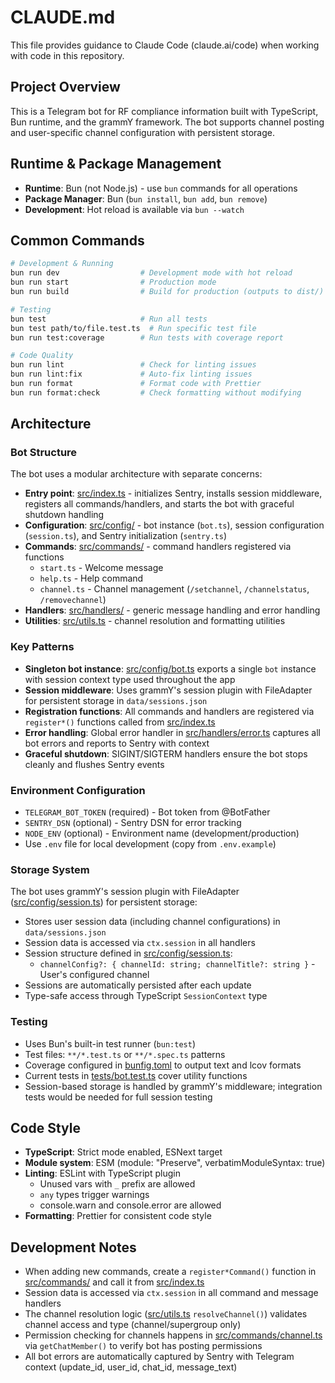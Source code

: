 # CLAUDE.md

This file provides guidance to Claude Code (claude.ai/code) when working with code in this repository.

## Project Overview

This is a Telegram bot for RF compliance information built with TypeScript, Bun runtime, and the grammY framework. The bot supports channel posting and user-specific channel configuration with persistent storage.

## Runtime & Package Management

- **Runtime**: Bun (not Node.js) - use `bun` commands for all operations
- **Package Manager**: Bun (`bun install`, `bun add`, `bun remove`)
- **Development**: Hot reload is available via `bun --watch`

## Common Commands

```bash
# Development & Running
bun run dev                  # Development mode with hot reload
bun run start                # Production mode
bun run build                # Build for production (outputs to dist/)

# Testing
bun test                     # Run all tests
bun test path/to/file.test.ts  # Run specific test file
bun run test:coverage        # Run tests with coverage report

# Code Quality
bun run lint                 # Check for linting issues
bun run lint:fix             # Auto-fix linting issues
bun run format               # Format code with Prettier
bun run format:check         # Check formatting without modifying
```

## Architecture

### Bot Structure

The bot uses a modular architecture with separate concerns:

- **Entry point**: [src/index.ts](src/index.ts) - initializes Sentry, installs session middleware, registers all commands/handlers, and starts the bot with graceful shutdown handling
- **Configuration**: [src/config/](src/config/) - bot instance (`bot.ts`), session configuration (`session.ts`), and Sentry initialization (`sentry.ts`)
- **Commands**: [src/commands/](src/commands/) - command handlers registered via functions
  - `start.ts` - Welcome message
  - `help.ts` - Help command
  - `channel.ts` - Channel management (`/setchannel`, `/channelstatus`, `/removechannel`)
- **Handlers**: [src/handlers/](src/handlers/) - generic message handling and error handling
- **Utilities**: [src/utils.ts](src/utils.ts) - channel resolution and formatting utilities

### Key Patterns

- **Singleton bot instance**: [src/config/bot.ts](src/config/bot.ts) exports a single `bot` instance with session context type used throughout the app
- **Session middleware**: Uses grammY's session plugin with FileAdapter for persistent storage in `data/sessions.json`
- **Registration functions**: All commands and handlers are registered via `register*()` functions called from [src/index.ts](src/index.ts)
- **Error handling**: Global error handler in [src/handlers/error.ts](src/handlers/error.ts) captures all bot errors and reports to Sentry with context
- **Graceful shutdown**: SIGINT/SIGTERM handlers ensure the bot stops cleanly and flushes Sentry events

### Environment Configuration

- `TELEGRAM_BOT_TOKEN` (required) - Bot token from @BotFather
- `SENTRY_DSN` (optional) - Sentry DSN for error tracking
- `NODE_ENV` (optional) - Environment name (development/production)
- Use `.env` file for local development (copy from `.env.example`)

### Storage System

The bot uses grammY's session plugin with FileAdapter ([src/config/session.ts](src/config/session.ts)) for persistent storage:
- Stores user session data (including channel configurations) in `data/sessions.json`
- Session data is accessed via `ctx.session` in all handlers
- Session structure defined in [src/config/session.ts](src/config/session.ts):
  - `channelConfig?: { channelId: string; channelTitle?: string }` - User's configured channel
- Sessions are automatically persisted after each update
- Type-safe access through TypeScript `SessionContext` type

### Testing

- Uses Bun's built-in test runner (`bun:test`)
- Test files: `**/*.test.ts` or `**/*.spec.ts` patterns
- Coverage configured in [bunfig.toml](bunfig.toml) to output text and lcov formats
- Current tests in [tests/bot.test.ts](tests/bot.test.ts) cover utility functions
- Session-based storage is handled by grammY's middleware; integration tests would be needed for full session testing

## Code Style

- **TypeScript**: Strict mode enabled, ESNext target
- **Module system**: ESM (module: "Preserve", verbatimModuleSyntax: true)
- **Linting**: ESLint with TypeScript plugin
  - Unused vars with `_` prefix are allowed
  - `any` types trigger warnings
  - console.warn and console.error are allowed
- **Formatting**: Prettier for consistent code style

## Development Notes

- When adding new commands, create a `register*Command()` function in [src/commands/](src/commands/) and call it from [src/index.ts](src/index.ts)
- Session data is accessed via `ctx.session` in all command and message handlers
- The channel resolution logic ([src/utils.ts](src/utils.ts) `resolveChannel()`) validates channel access and type (channel/supergroup only)
- Permission checking for channels happens in [src/commands/channel.ts](src/commands/channel.ts) via `getChatMember()` to verify bot has posting permissions
- All bot errors are automatically captured by Sentry with Telegram context (update_id, user_id, chat_id, message_text)
